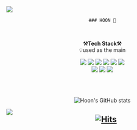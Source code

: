 <!--
**devch96/devch96** is a ✨ _special_ ✨ repository because its `README.md` (this file) appears on your GitHub profile.

Here are some ideas to get you started:

- 🔭 I’m currently working on ...
- 🌱 I’m currently learning ...
- 👯 I’m looking to collaborate on ...
- 🤔 I’m looking for help with ...
- 💬 Ask me about ...
- 📫 How to reach me: ...
- 😄 Pronouns: ...
- ⚡ Fun fact: ...
-->
<img src="https://capsule-render.vercel.app/api?type=waving&color=auto&height=200&section=header&text=Hi%20there&fontSize=90" />

<div align="center">
  
    ### HOON 🐥
  
  <br>

<p align="center">
    <Strong>⚒️Tech Stack⚒️</Strong><br>
    💡used as the main
</p>

<p align="center" display="inline-block">
  <img src="https://img.shields.io/badge/JAVA-007396?style=for-the-badge&logo=java&logoColor=white"> 
    <img src="https://img.shields.io/badge/Spring-6DB33F?style=for-the-badge&logo=Spring&logoColor=white">
    <img src="https://img.shields.io/badge/SpringBoot-6DB33F?style=for-the-badge&logo=SpringBoot&logoColor=white">
    <img src="https://img.shields.io/badge/mysql-4479A1?style=for-the-badge&logo=mysql&logoColor=white">
    <img src="https://img.shields.io/badge/AWS-232F3E?style=for-the-badge&logo=Amazon AWS&logoColor=white">
    <img src="https://img.shields.io/badge/Python-3776AB?style=for-the-badge&logo=Python&logoColor=white">
  <br>
    <img src="https://img.shields.io/badge/SpringSecurity-6DB33F?style=for-the-badge&logo=SpringSecurity&logoColor=white">
    <img src="https://img.shields.io/badge/Django-092E20?style=for-the-badge&logo=Django&logoColor=white">
    <img src="https://img.shields.io/badge/Linux-FCC624?style=for-the-badge&logo=Linux&logoColor=white">


</p><br>

<br>
  
  ![Hoon's GitHub stats](https://github-readme-stats.vercel.app/api?username=devch96&show_icons=true&theme=radical)

  
  
  <img align="left" src="https://github-readme-stats.vercel.app/api/top-langs/?username=devch96&theme=dracula&exclude_repo=clone-web-scrapper,clone-zoom&hide=Procfile&layout=compact"/>

[![Hits](https://hits.seeyoufarm.com/api/count/incr/badge.svg?url=https%3A%2F%2Fgithub.com%2Fdevch96&count_bg=%236FC82A&title_bg=%23555555&icon=fluentd.svg&icon_color=%23E7E7E7&title=hits&edge_flat=false)](https://hits.seeyoufarm.com)
  ---
</div>
 
